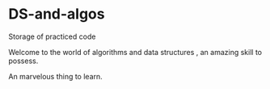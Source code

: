 # DS-and-algos
Storage of practiced code

Welcome to the world of algorithms and data structures , an amazing skill to possess.

An marvelous thing to learn.
